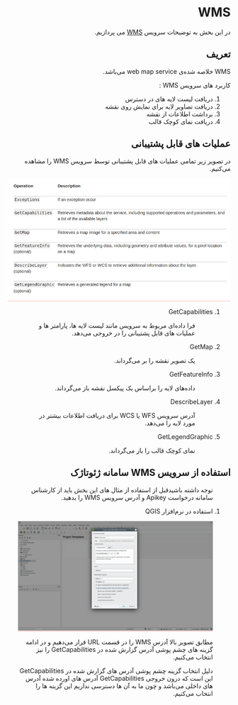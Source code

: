 <h1 id="WMS" dir="rtl">WMS</h1>

<p dir="rtl">در این بخش به توضیحات سرویس  <a href="https://docs.geoserver.org/2.22.x/en/user/services/wms/reference.html">WMS</a> می پردازیم. </p>

<h2 id="-" dir="rtl">تعریف</h2>
<p dir="rtl">WMS خلاصه شده‌ی web map service می‌باشد.</p>
<p dir="rtl">کاربرد های سرویس WMS :</p>
<ol dir="rtl">
<li dir="rtl">دریافت لیست لایه های در دسترس</li>
<li dir="rtl">دریافت تصاویر لایه برای نمایش روی نقشه</li>
<li dir="rtl">برداشت اطلاعات از نقشه</li>
<li dir="rtl">دریافت نمای کوچک قالب</li>
</ol>

<h2 id="-" dir="rtl">عملیات های قابل پشتیبانی</h2>
<p dir="rtl">در تصویر زیر تمامی عملیات های قابل پشتیبانی توسط سرویس WMS را مشاهده می‌کنیم.</p>
<p dir="ltr"  style="background-color: mistyrose"><img src="https://raw.githubusercontent.com/SaaFaa-company/geotajak3-documents/main/services/image/wms-oprations.png" alt="WMS supported operations" title="WMS supported operations"></p>

<ol dir="rtl">
    <li dir="rtl">GetCapabilities
    <ol dir="rtl" style="list-style: none">
    <li dir="rtl" style="list-style: none"><p dir="rtl">فرا داده‌ای مربوط به سرویس مانند لیست لایه ها، پارامتر ها و عملیات های قابل پشتیبانی را در خروجی می‌دهد.</p></li>
    </ol>
    </li>
    <li dir="rtl">GetMap
    <ol dir="rtl" style="list-style: none">
    <li dir="rtl" style="list-style: none"><p dir="rtl">یک تصویر نقشه را بر می‌گرداند.</p></li>
    </ol>
    </li>
    <li dir="rtl">GetFeatureInfo
    <ol dir="rtl" style="list-style: none">
    <li dir="rtl" style="list-style: none"><p dir="rtl">داده‌های لایه را براساس یک پیکسل نقشه باز می‌گرداند.</p></li>
    </ol>
    </li>
    <li dir="rtl">DescribeLayer
    <ol dir="rtl" style="list-style: none">
    <li dir="rtl" style="list-style: none"><p dir="rtl">آدرس سرویس WFS یا WCS برای دریافت اطلاعات بیشتر در مورد لایه را می‌دهد. </p></li>
    </ol>
    </li>
    <li dir="rtl">GetLegendGraphic
    <ol dir="rtl" style="list-style: none">
    <li dir="rtl" style="list-style: none"><p dir="rtl">نمای کوچک قالب را باز می‌گرداند.</p></li>
    </ol>
    </li>
</ol>

<h2 id="-" dir="rtl">استفاده از سرویس WMS سامانه ژئوتاژک</h2>

<ol dir="rtl">

<p dir="rtl">توجه داشته باشیدقبل از استفاده از مثال های این بخش باید از کارشناس سامانه درخواست Apikey و آدرس سرویس WMS را بدهید.</p>

<li dir="rtl">استفاده در نرم‌افزار QGIS</li>
<p dir="ltr"  style="background-color: mistyrose"><img src="https://raw.githubusercontent.com/SaaFaa-company/geotajak3-documents/main/services/image/add-wms-qgis.png" alt="add WMS to qgis" title="add WMS to qgis"></p>
<p dir="rtl">مطابق تصویر بالا آدرس WMS را در قسمت URL قرار می‌دهیم و در ادامه گزینه های چشم پوشی آدرس گزارش شده در GetCapabilities را نیز انتخاب می‌کنیم.</p>
<p dir="rtl">دلیل انتخاب گزینه چشم پوشی آدرس های گزارش شده در GetCapabilities این است که درون خروجی GetCapabilities آدرس های اورده شده آدرس های داخلی می‌باشد و چون ما به آن ها دسترسی نداریم این گزینه ها را انتخاب می‌کنیم.</p>
</ol>